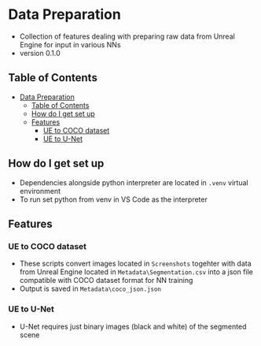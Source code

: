 # Data Preparation

- Collection of features dealing with preparing raw data from Unreal Engine for input in various NNs
- version 0.1.0

## Table of Contents

- [Data Preparation](#data-preparation)
  - [Table of Contents](#table-of-contents)
  - [How do I get set up](#how-do-i-get-set-up)
  - [Features](#features)
    - [UE to COCO dataset](#ue-to-coco-dataset)
    - [UE to U-Net](#ue-to-u-net)

## How do I get set up

- Dependencies alongside python interpreter are located in `.venv` virtual environment
- To run set python from venv in VS Code as the interpreter

## Features

### UE to COCO dataset

- These scripts convert images located in `Screenshots` togehter with data from Unreal Engine located in `Metadata\Segmentation.csv` into a json file compatible with COCO dataset format for NN training
- Output is saved in `Metadata\coco_json.json`

### UE to U-Net

- U-Net requires just binary images (black and white) of the segmented scene
